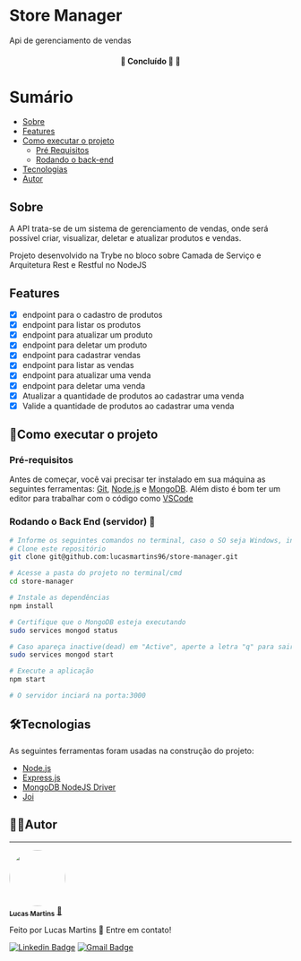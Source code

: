 # Store Manager
Api de gerenciamento de vendas

<h4 align="center"> 
	🚧 Concluído 🚀  🚧
</h4>

Sumário
=================
<!--ts-->
  * [Sobre](#sobre)
  * [Features](#features)
  * [Como executar o projeto](#como-executar-o-projeto)
    * [Pré Requisitos](#pré-requisitos)
    * [Rodando o back-end](#rodando-o-back-end-servidor-)
  * [Tecnologias](#tecnologias)
  * [Autor](#%EF%B8%8Fautor)
<!--te-->

## Sobre
A API trata-se de um sistema de gerenciamento de vendas, onde será possível criar, visualizar, deletar e atualizar produtos e vendas.

Projeto desenvolvido na Trybe no bloco sobre Camada de Serviço e Arquitetura Rest e Restful no NodeJS

## Features
- [x] endpoint para o cadastro de produtos
- [x] endpoint para listar os produtos
- [x] endpoint para atualizar um produto
- [x] endpoint para deletar um produto
- [x] endpoint para cadastrar vendas
- [x] endpoint para listar as vendas
- [x] endpoint para atualizar uma venda
- [x] endpoint para deletar uma venda
- [x] Atualizar a quantidade de produtos ao cadastrar uma venda
- [x] Valide a quantidade de produtos ao cadastrar uma venda

## 🚀Como executar o projeto
### Pré-requisitos

Antes de começar, você vai precisar ter instalado em sua máquina as seguintes ferramentas:
[Git](https://git-scm.com), [Node.js](https://nodejs.org/en/) e [MongoDB](https://www.mongodb.com/). 
Além disto é bom ter um editor para trabalhar com o código como [VSCode](https://code.visualstudio.com/)

### Rodando o Back End (servidor) 🎲

```bash
# Informe os seguintes comandos no terminal, caso o SO seja Windows, informe os comandos no GitBash
# Clone este repositório
git clone git@github.com:lucasmartins96/store-manager.git

# Acesse a pasta do projeto no terminal/cmd
cd store-manager

# Instale as dependências
npm install

# Certifique que o MongoDB esteja executando
sudo services mongod status

# Caso apareça inactive(dead) em "Active", aperte a letra "q" para sair do modo de visualização e execute o comando abaixo
sudo services mongod start

# Execute a aplicação
npm start

# O servidor inciará na porta:3000
```
## 🛠Tecnologias 

As seguintes ferramentas foram usadas na construção do projeto:

- [Node.js](https://nodejs.org/en/)
- [Express.js](https://expressjs.com/)
- [MongoDB NodeJS Driver
](http://mongodb.github.io/node-mongodb-native/3.6/api/index.html)
- [Joi](https://joi.dev/api/)

## 🦸‍♂️Autor
---

<a href="https://github.com/lucasmartins96">
 <img style="border-radius: 50%;" src="https://i.ibb.co/9qyGrPz/133705661-2282303861913690-7277653750101206726-o.jpg" width="100px;" alt=""/>
 <br />
 <sub><b>Lucas Martins</b></sub></a> <a href="https://github.com/lucasmartins96" title="Rocketseat">🚀</a>


Feito por Lucas Martins 👋 Entre em contato!

[![Linkedin Badge](https://img.shields.io/badge/-Lucas%20Martins-blue?style=flat-square&logo=Linkedin&logoColor=white&link=https://www.linkedin.com/in/lumartins-silva/)](https://www.linkedin.com/in/lumartins-silva/) 
[![Gmail Badge](https://img.shields.io/badge/-lucasmartins.dsilva@gmail.com-c14438?style=flat-square&logo=Gmail&logoColor=white&link=mailto:lucasmartins.dsilva@gmail.com)](mailto:lucasmartins.dsilva@gmail.com)
